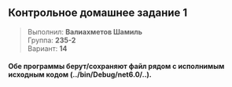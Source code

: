 ## Контрольное домашнее задание 1

> Выполнил: <b>Валиахметов Шамиль</b> <br/>
> Группа: <b>235-2</b> <br/>
> Вариант: <b>14</b>

#### Обе программы берут/сохраняют файл рядом с исполнимым исходным кодом (../bin/Debug/net6.0/..).
